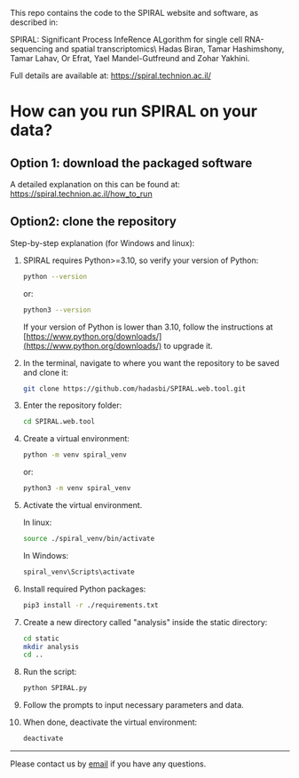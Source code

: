 
This repo contains the code to the SPIRAL website and software, as described in:

SPIRAL: Significant Process InfeRence ALgorithm for single cell RNA-sequencing and spatial transcriptomics\ Hadas Biran, Tamar Hashimshony, Tamar Lahav, Or Efrat, Yael Mandel-Gutfreund and Zohar Yakhini.

Full details are available at: https://spiral.technion.ac.il/

# How can you run SPIRAL on your data?

## Option 1: download the packaged software 

A detailed explanation on this can be found at: https://spiral.technion.ac.il/how_to_run

## Option2: clone the repository

Step-by-step explanation (for Windows and linux):

1. SPIRAL requires Python>=3.10, so verify your version of Python:
    ```sh 
    python --version
    ```
    or:
    ```sh 
    python3 --version
    ```
    If your version of Python is lower than 3.10, follow the instructions at [https://www.python.org/downloads/](https://www.python.org/downloads/) to upgrade it.

2. In the terminal, navigate to where you want the repository to be saved and clone it:
    ```sh 
    git clone https://github.com/hadasbi/SPIRAL.web.tool.git
    ```
3. Enter the repository folder:
    ```sh 
    cd SPIRAL.web.tool
    ```
4. Create a virtual environment:
    ```sh 
    python -m venv spiral_venv
    ```
    or:
    ```sh 
    python3 -m venv spiral_venv
    ```
5. Activate the virtual environment.
    
    In linux:
    ```sh 
    source ./spiral_venv/bin/activate
    ```
    In Windows:
    ```sh 
    spiral_venv\Scripts\activate
    ```
6. Install required Python packages:
    ```sh 
    pip3 install -r ./requirements.txt
    ```
7. Create a new directory called "analysis" inside the static directory:
    ```sh 
    cd static
    mkdir analysis
    cd ..
    ```
8. Run the script:
    ```sh 
    python SPIRAL.py
    ```
9. Follow the prompts to input necessary parameters and data.

10. When done, deactivate the virtual environment:
    ```sh 
    deactivate
    ```
_______________________________________________________________________________________________________________________________________
Please contact us by [email](mailto:spiral.web.tool@gmail.com) if you have any questions.
